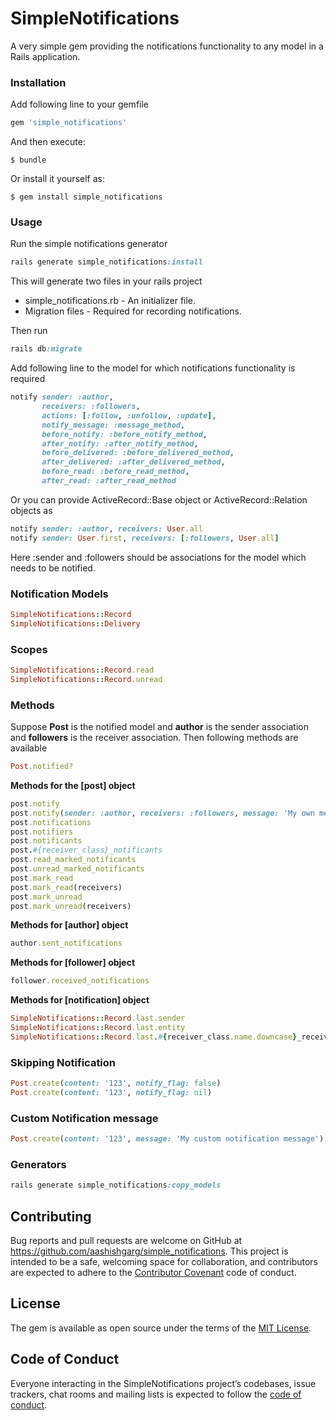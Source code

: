 # SimpleNotifications

A very simple gem providing the notifications functionality to any model in a Rails application.

### Installation

Add following line to your gemfile

```ruby
gem 'simple_notifications'
```

And then execute:

    $ bundle

Or install it yourself as:

    $ gem install simple_notifications

### Usage

Run the simple notifications generator

```ruby
rails generate simple_notifications:install
```
This will generate two files in your rails project

* simple_notifications.rb - An initializer file.
* Migration files - Required for recording notifications.

Then run

```ruby
rails db:migrate
``` 

Add following line to the model for which notifications functionality is required

```ruby
notify sender: :author,
       receivers: :followers,
       actions: [:follow, :unfollow, :update],
       notify_message: :message_method,
       before_notify: :before_notify_method,
       after_notify: :after_notify_method,
       before_delivered: :before_delivered_method,
       after_delivered: :after_delivered_method,
       before_read: :before_read_method,
       after_read: :after_read_method
``` 
Or you can provide ActiveRecord::Base object or ActiveRecord::Relation objects as 

```ruby
notify sender: :author, receivers: User.all
notify sender: User.first, receivers: [:followers, User.all]
```

Here :sender and :followers should be associations for the model which needs to be notified.

### Notification Models

```ruby
SimpleNotifications::Record
SimpleNotifications::Delivery
```

### Scopes

```ruby
SimpleNotifications::Record.read
SimpleNotifications::Record.unread
```

### Methods
Suppose **Post** is the notified model and **author** is the sender association and **followers** is the receiver association.
Then following methods are available

```ruby
Post.notified?
```

**Methods for the [post] object**

```ruby
post.notify
post.notify(sender: :author, receivers: :followers, message: 'My own message')
post.notifications
post.notifiers
post.notificants
post.#{receiver_class}_notificants
post.read_marked_notificants
post.unread_marked_notificants
post.mark_read
post.mark_read(receivers)
post.mark_unread
post.mark_unread(receivers)
```

**Methods for [author] object**

```ruby
author.sent_notifications
```

**Methods for [follower] object**

```ruby
follower.received_notifications
```

**Methods for [notification] object**
```ruby
SimpleNotifications::Record.last.sender
SimpleNotifications::Record.last.entity
SimpleNotifications::Record.last.#{receiver_class.name.downcase}_receivers
```

### Skipping Notification

```ruby
Post.create(content: '123', notify_flag: false)
Post.create(content: '123', notify_flag: nil)
```

### Custom Notification message

```ruby
Post.create(content: '123', message: 'My custom notification message')
```

### Generators

```ruby
rails generate simple_notifications:copy_models
```

## Contributing

Bug reports and pull requests are welcome on GitHub at https://github.com/aashishgarg/simple_notifications. 
This project is intended to be a safe, welcoming space for collaboration, and contributors are expected to adhere to the [Contributor Covenant](http://contributor-covenant.org) code of conduct.

## License

The gem is available as open source under the terms of the [MIT License](https://opensource.org/licenses/MIT).

## Code of Conduct

Everyone interacting in the SimpleNotifications project’s codebases, issue trackers, chat rooms and mailing lists is expected to follow the [code of conduct](https://github.com/[USERNAME]/simple_notifications/blob/master/CODE_OF_CONDUCT.md).
